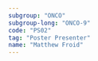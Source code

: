 ```yaml
---
subgroup: "ONCO"
subgroup-long: "ONCO-9"
code: "PS02"
tag: "Poster Presenter"
name: "Matthew Froid"
---
```

